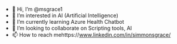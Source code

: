 - 👋 Hi, I’m @msgrace1
- 👀 I’m interested in AI (Artificial Intelligence)
- 🌱 I’m currently learning Azure Health Chatbot
- 💞️ I’m looking to collaborate on Scripting tools, AI 
- 📫 How to reach mehttps://www.linkedin.com/in/simmonsgrace/

<!---
msgrace1/msgrace1 is a ✨ special ✨ repository because its `README.md` (this file) appears on your GitHub profile.
You can click the Preview link to take a look at your changes.
--->
